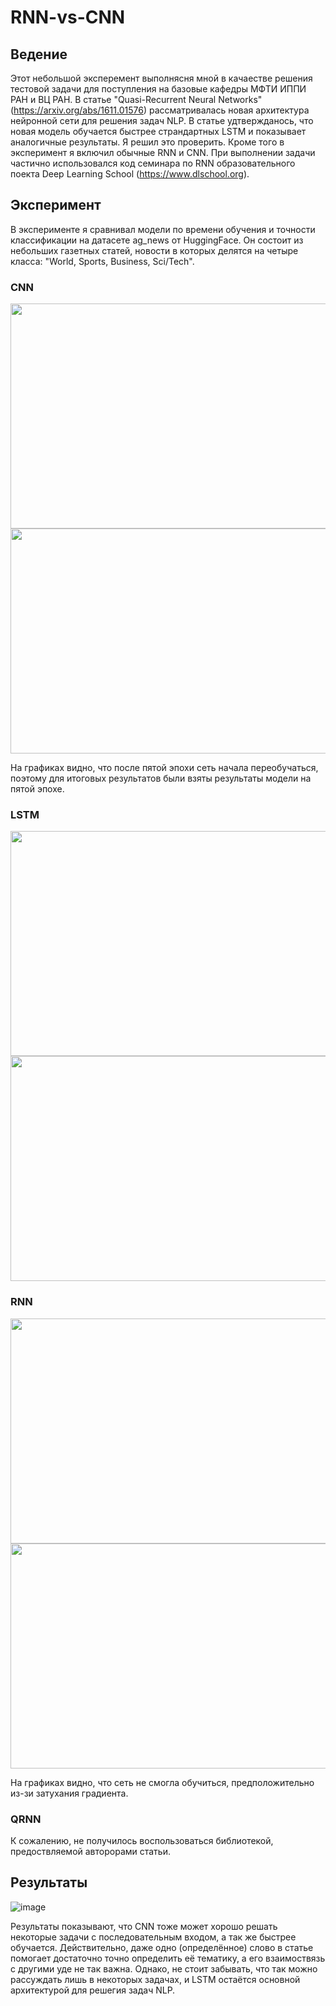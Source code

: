 # RNN-vs-CNN

## Ведение

Этот небольшой эксперемент выполнясня мной в качаестве решения тестовой задачи для поступления на базовые кафедры МФТИ ИППИ РАН и ВЦ РАН.
В статье "Quasi-Recurrent Neural Networks" (https://arxiv.org/abs/1611.01576) рассматривалась новая архитектура нейронной сети для решения задач NLP. В статье удтвержданось, что новая модель обучается быстрее страндартных LSTM и показывает аналогичные результаты. Я решил это проверить. Кроме того в эксперимент я включил обычные RNN и CNN. При выполнении задачи частично использовался код семинара по RNN образовательного поекта Deep Learning School (https://www.dlschool.org).

## Эксперимент

В эксперименте я сравнивал модели по времени обучения и точности классификации на датасете ag_news от HuggingFace. Он состоит из небольших газетных статей, новости в которых делятся на четыре класса: "World, Sports, Business, Sci/Tech".

### CNN

<img src="https://user-images.githubusercontent.com/77685420/164813999-ac0e9282-9a68-4ca5-a101-8d9d0d880818.png" width="560" height="360">
<img src="https://user-images.githubusercontent.com/77685420/164814015-544dd15b-4f88-4c72-8b12-082bf9dff875.png" width="560" height="360">

На графиках видно, что после пятой эпохи сеть начала переобучаться, поэтому для итоговых результатов были взяты результаты модели на пятой эпохе.


### LSTM

<img src="https://user-images.githubusercontent.com/77685420/164814958-3ccc55fb-2333-4070-85fe-267ddcd9e842.png" width="560" height="360">
<img src="https://user-images.githubusercontent.com/77685420/164815008-c1487e5e-58de-4708-9cf4-c034e4608e9d.png" width="560" height="360">

### RNN

<img src="https://user-images.githubusercontent.com/77685420/164815055-4556d051-ceed-4fc6-807f-b4dd3070d11c.png" width="560" height="360">
<img src="https://user-images.githubusercontent.com/77685420/164815066-67737273-6b39-4cad-afbd-55a3725a92d5.png" width="560" height="360">

На графиках видно, что сеть не смогла обучиться, предположительно из-зи затухания градиента.

### QRNN

К сожалению, не получилось воспользоваться библиотекой, предоствляемой авторорами статьи.

## Результаты

![image](https://user-images.githubusercontent.com/77685420/164815158-3b9c0aa6-904a-4b6b-8180-ea37b9dfa102.png)

Результаты показывают, что CNN тоже может хорошо решать некоторые задачи с последовательным входом, а так же быстрее обучается. Действительно, даже одно (определённое) слово в статье помогает достаточно точно определить её тематику, а его взаимоствязь с другими уде не так важна. Однако, не стоит забывать, что так можно рассуждать лишь в некоторых задачах, и LSTM остаётся основной архитектурой для решегия задач NLP.
